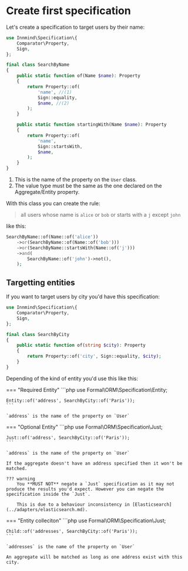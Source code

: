 # Create first specification

Let's create a specification to target users by their name:

```php title="SearchByName.php"
use Innmind\Specification\{
    Comparator\Property,
    Sign,
};

final class SearchByName
{
    public static function of(Name $name): Property
    {
        return Property::of(
            'name', //(1)
            Sign::equality,
            $name, //(2)
        );
    }

    public static function startingWith(Name $name): Property
    {
        return Property::of(
            'name',
            Sign::startsWith,
            $name,
        );
    }
}
```

1. This is the name of the property on the `User` class.
2. The value type must be the same as the one declared on the Aggregate/Entity property.

With this class you can create the rule:

> all users whose name is `alice` or `bob` or starts with a `j` except `john`

like this:

```php
SearchByName::of(Name::of('alice'))
    ->or(SearchByName::of(Name::of('bob')))
    ->or(SearchByName::startsWith(Name::of('j')))
    ->and(
        SearchByName::of('john')->not(),
    );
```

## Targetting entities

If you want to target users by city you'd have this specification:

```php title="SearchByCity.php"
use Innmind\Specification\{
    Comparator\Property,
    Sign,
};

final class SearchByCity
{
    public static function of(string $city): Property
    {
        return Property::of('city', Sign::equality, $city);
    }
}
```

Depending of the kind of entity you'd use this like this:

=== "Required Entity"
    ```php
    use Formal\ORM\Specification\Entity;

    Entity::of('address', SearchByCity::of('Paris'));
    ```

    `address` is the name of the property on `User`

=== "Optional Entity"
    ```php
    use Formal\ORM\Specification\Just;

    Just::of('address', SearchByCity::of('Paris'));
    ```

    `address` is the name of the property on `User`

    If the aggregate doesn't have an address specified then it won't be matched.

    ??? warning
        You **MUST NOT** negate a `Just` specification as it may not produce the results you'd expect. However you can negate the specification inside the `Just`.

        This is due to a behaviour inconsistency in [Elasticsearch](../adapters/elasticsearch.md).

=== "Entity colleciton"
    ```php
    use Formal\ORM\Specification\Just;

    Child::of('addresses', SearchByCity::of('Paris'));
    ```

    `addresses` is the name of the property on `User`

    An aggregate will be matched as long as one address exist with this city.
